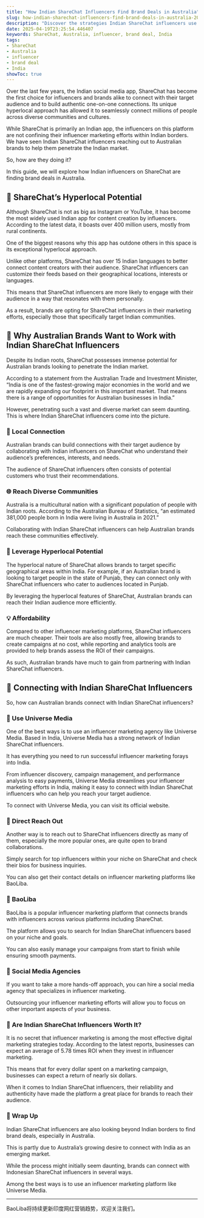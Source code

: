 ```yaml
---
title: "How Indian ShareChat Influencers Find Brand Deals in Australia"
slug: how-indian-sharechat-influencers-find-brand-deals-in-australia-2025-04-19
description: "Discover the strategies Indian ShareChat influencers use to engage Australian brands in influencer partnerships."
date: 2025-04-19T23:25:54.446407
keywords: ShareChat, Australia, influencer, brand deal, India
tags:
- ShareChat
- Australia
- influencer
- brand deal
- India
showToc: true
---
```


Over the last few years, the Indian social media app, ShareChat has become the first choice for influencers and brands alike to connect with their target audience and to build authentic one-on-one connections. Its unique hyperlocal approach has allowed it to seamlessly connect millions of people across diverse communities and cultures. 

While ShareChat is primarily an Indian app, the influencers on this platform are not confining their influencer marketing efforts within Indian borders. We have seen Indian ShareChat influencers reaching out to Australian brands to help them penetrate the Indian market. 

So, how are they doing it? 

In this guide, we will explore how Indian influencers on ShareChat are finding brand deals in Australia. 

## 🎯 ShareChat’s Hyperlocal Potential 

Although ShareChat is not as big as Instagram or YouTube, it has become the most widely used Indian app for content creation by influencers. According to the latest data, it boasts over 400 million users, mostly from rural continents. 

One of the biggest reasons why this app has outdone others in this space is its exceptional hyperlocal approach. 

Unlike other platforms, ShareChat has over 15 Indian languages to better connect content creators with their audience. ShareChat influencers can customize their feeds based on their geographical locations, interests or languages. 

This means that ShareChat influencers are more likely to engage with their audience in a way that resonates with them personally. 

As a result, brands are opting for ShareChat influencers in their marketing efforts, especially those that specifically target Indian communities. 

## 🤔 Why Australian Brands Want to Work with Indian ShareChat Influencers

Despite its Indian roots, ShareChat possesses immense potential for Australian brands looking to penetrate the Indian market. 

According to a statement from the Australian Trade and Investment Minister, “India is one of the fastest-growing major economies in the world and we are rapidly expanding our footprint in this important market. That means there is a range of opportunities for Australian businesses in India.” 

However, penetrating such a vast and diverse market can seem daunting. This is where Indian ShareChat influencers come into the picture. 

### 🤝 Local Connection 
Australian brands can build connections with their target audience by collaborating with Indian influencers on ShareChat who understand their audience’s preferences, interests, and needs. 

The audience of ShareChat influencers often consists of potential customers who trust their recommendations. 

### 🌐 Reach Diverse Communities 
Australia is a multicultural nation with a significant population of people with Indian roots. According to the Australian Bureau of Statistics, “an estimated 381,000 people born in India were living in Australia in 2021.” 

Collaborating with Indian ShareChat influencers can help Australian brands reach these communities effectively.

### 🚀 Leverage Hyperlocal Potential 
The hyperlocal nature of ShareChat allows brands to target specific geographical areas within India. For example, if an Australian brand is looking to target people in the state of Punjab, they can connect only with ShareChat influencers who cater to audiences located in Punjab. 

By leveraging the hyperlocal features of ShareChat, Australian brands can reach their Indian audience more efficiently.

### 💡 Affordability 
Compared to other influencer marketing platforms, ShareChat influencers are much cheaper. Their tools are also mostly free, allowing brands to create campaigns at no cost, while reporting and analytics tools are provided to help brands assess the ROI of their campaigns. 

As such, Australian brands have much to gain from partnering with Indian ShareChat influencers. 

## 🤯 Connecting with Indian ShareChat Influencers

So, how can Australian brands connect with Indian ShareChat influencers? 

### 🚩 Use Universe Media 
One of the best ways is to use an influencer marketing agency like Universe Media. Based in India, Universe Media has a strong network of Indian ShareChat influencers. 

It has everything you need to run successful influencer marketing forays into India.  

From influencer discovery, campaign management, and performance analysis to easy payments, Universe Media streamlines your influencer marketing efforts in India, making it easy to connect with Indian ShareChat influencers who can help you reach your target audience.

To connect with Universe Media, you can visit its official website. 

### 📩 Direct Reach Out 
Another way is to reach out to ShareChat influencers directly as many of them, especially the more popular ones, are quite open to brand collaborations. 

Simply search for top influencers within your niche on ShareChat and check their bios for business inquiries.  

You can also get their contact details on influencer marketing platforms like BaoLiba. 

###  📲 BaoLiba
BaoLiba is a popular influencer marketing platform that connects brands with influencers across various platforms including ShareChat. 

The platform allows you to search for Indian ShareChat influencers based on your niche and goals. 

You can also easily manage your campaigns from start to finish while ensuring smooth payments. 

### 🔌 Social Media Agencies 
If you want to take a more hands-off approach, you can hire a social media agency that specializes in influencer marketing. 

Outsourcing your influencer marketing efforts will allow you to focus on other important aspects of your business. 

### 🤔 Are Indian ShareChat Influencers Worth It? 
It is no secret that influencer marketing is among the most effective digital marketing strategies today. According to the latest reports, businesses can expect an average of 5.78 times ROI when they invest in influencer marketing. 

This means that for every dollar spent on a marketing campaign, businesses can expect a return of nearly six dollars. 

When it comes to Indian ShareChat influencers, their reliability and authenticity have made the platform a great place for brands to reach their audience. 

### 🔑 Wrap Up 
Indian ShareChat influencers are also looking beyond Indian borders to find brand deals, especially in Australia. 

This is partly due to Australia’s growing desire to connect with India as an emerging market. 

While the process might initially seem daunting, brands can connect with Indonesian ShareChat influencers in several ways.  

Among the best ways is to use an influencer marketing platform like Universe Media. 

---

BaoLiba将持续更新印度网红营销趋势，欢迎关注我们。